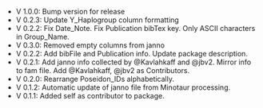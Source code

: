 - V 1.0.0: Bump version for release
- V 0.2.3: Update Y_Haplogroup column formatting
- V 0.2.2: Fix Date_Note. Fix Publication bibTex key. Only ASCII characters in Group_Name.
- V 0.3.0: Removed empty columns from janno
- V 0.2.2: Add bibFile and Publication info. Update package description.
- V 0.2.1: Add janno info collected by @Kavlahkaff and @jbv2. Mirror info to fam file. Add @Kavlahkaff, @jbv2 as Contributors.
- V 0.2.0: Rearrange Poseidon_IDs alphabetically.
- V 0.1.2: Automatic update of janno file from Minotaur processing.
- V 0.1.1: Added self as contributor to package.
